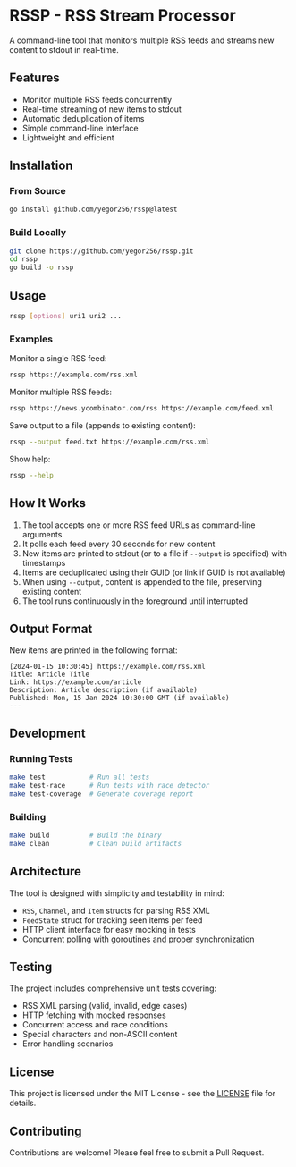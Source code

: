 <!--
SPDX-FileCopyrightText: Copyright (c) 2025 Yegor Bugayenko
SPDX-License-Identifier: MIT
-->

# RSSP - RSS Stream Processor

A command-line tool that monitors multiple RSS feeds and streams new content to stdout in real-time.

## Features

- Monitor multiple RSS feeds concurrently
- Real-time streaming of new items to stdout
- Automatic deduplication of items
- Simple command-line interface
- Lightweight and efficient

## Installation

### From Source

```bash
go install github.com/yegor256/rssp@latest
```

### Build Locally

```bash
git clone https://github.com/yegor256/rssp.git
cd rssp
go build -o rssp
```

## Usage

```bash
rssp [options] uri1 uri2 ...
```

### Examples

Monitor a single RSS feed:
```bash
rssp https://example.com/rss.xml
```

Monitor multiple RSS feeds:
```bash
rssp https://news.ycombinator.com/rss https://example.com/feed.xml
```

Save output to a file (appends to existing content):
```bash
rssp --output feed.txt https://example.com/rss.xml
```

Show help:
```bash
rssp --help
```

## How It Works

1. The tool accepts one or more RSS feed URLs as command-line arguments
2. It polls each feed every 30 seconds for new content
3. New items are printed to stdout (or to a file if `--output` is specified) with timestamps
4. Items are deduplicated using their GUID (or link if GUID is not available)
5. When using `--output`, content is appended to the file, preserving existing content
6. The tool runs continuously in the foreground until interrupted

## Output Format

New items are printed in the following format:

```
[2024-01-15 10:30:45] https://example.com/rss.xml
Title: Article Title
Link: https://example.com/article
Description: Article description (if available)
Published: Mon, 15 Jan 2024 10:30:00 GMT (if available)
---
```

## Development

### Running Tests

```bash
make test           # Run all tests
make test-race      # Run tests with race detector
make test-coverage  # Generate coverage report
```

### Building

```bash
make build          # Build the binary
make clean          # Clean build artifacts
```

## Architecture

The tool is designed with simplicity and testability in mind:

- `RSS`, `Channel`, and `Item` structs for parsing RSS XML
- `FeedState` struct for tracking seen items per feed
- HTTP client interface for easy mocking in tests
- Concurrent polling with goroutines and proper synchronization

## Testing

The project includes comprehensive unit tests covering:

- RSS XML parsing (valid, invalid, edge cases)
- HTTP fetching with mocked responses
- Concurrent access and race conditions
- Special characters and non-ASCII content
- Error handling scenarios

## License

This project is licensed under the MIT License - see the [LICENSE](LICENSES/MIT.txt) file for details.

## Contributing

Contributions are welcome! Please feel free to submit a Pull Request.
